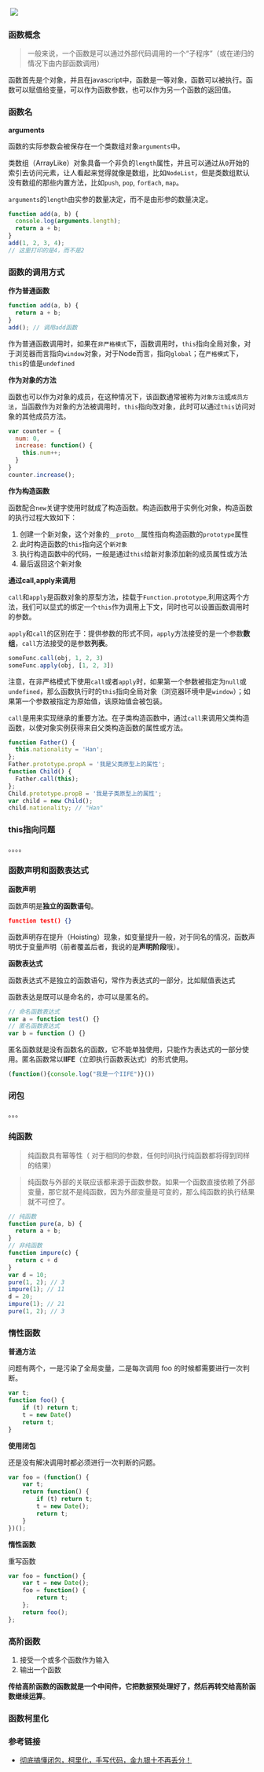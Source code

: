 ​	![](http://qncdn.wbjiang.cn/%E5%87%BD%E6%95%B0.png?imageslim)



### 函数概念

>  一般来说，一个函数是可以通过外部代码调用的一个“子程序”（或在递归的情况下由内部函数调用） 

函数首先是个对象，并且在javascript中，函数是一等对象，函数可以被执行。函数可以赋值给变量，可以作为函数参数，也可以作为另一个函数的返回值。

### 函数名

**arguments** 

 函数的实际参数会被保存在一个类数组对象`arguments`中。 

 类数组（ArrayLike）对象具备一个非负的`length`属性，并且可以通过从`0`开始的索引去访问元素，让人看起来觉得就像是数组，比如`NodeList`，但是类数组默认没有数组的那些内置方法，比如`push`, `pop`, `forEach`, `map`。 

`arguments`的`length`由实参的数量决定，而不是由形参的数量决定。

```js
function add(a, b) {
  console.log(arguments.length);
  return a + b;
}
add(1, 2, 3, 4);
// 这里打印的是4，而不是2
```

### 函数的调用方式

**作为普通函数**

```js
function add(a, b) {
  return a + b;
}
add(); // 调用add函数
```

作为普通函数调用时，如果在`非严格模式`下，函数调用时，`this`指向全局对象，对于浏览器而言指向`window`对象，对于Node而言，指向`global`；在`严格模式`下，`this`的值是`undefined`

**作为对象的方法**

函数也可以作为对象的成员，在这种情况下，该函数通常被称为`对象方法`或`成员方法`，当函数作为对象的方法被调用时，`this`指向改对象，此时可以通过`this`访问对象的其他成员方法。

```js
var counter = {
  num: 0,
  increase: function() {
    this.num++;
  }
}
counter.increase();
```

**作为构造函数**

函数配合`new`关键字使用时就成了构造函数。构造函数用于实例化对象，构造函数的执行过程大致如下：

1. 创建一个新对象，这个对象的`__proto__`属性指向构造函数的`prototype`属性
2. 此时构造函数的`this`指向这个`新对象`
3. 执行构造函数中的代码，一般是通过`this`给新对象添加新的成员属性或方法
4. 最后返回这个新对象

**通过call,apply来调用**

`call`和`apply`是函数对象的原型方法，挂载于`Function.prototype`,利用这两个方法，我们可以显式的绑定一个`this`作为调用上下文，同时也可以设置函数调用时的参数。

 `apply`和`call`的区别在于：提供参数的形式不同，`apply`方法接受的是一个参数**数组**，`call`方法接受的是参数**列表**。 

```js
someFunc.call(obj, 1, 2, 3)
someFunc.apply(obj, [1, 2, 3])
```

 注意，在非严格模式下使用`call`或者`apply`时，如果第一个参数被指定为`null`或`undefined`，那么函数执行时的`this`指向全局对象（浏览器环境中是`window`）；如果第一个参数被指定为原始值，该原始值会被包装。 

 `call`是用来实现继承的重要方法。在子类构造函数中，通过`call`来调用父类构造函数，以使对象实例获得来自父类构造函数的属性或方法。 

```js
function Father() {
  this.nationality = 'Han';
};
Father.prototype.propA = '我是父类原型上的属性';
function Child() {
  Father.call(this);
};
Child.prototype.propB = '我是子类原型上的属性';
var child = new Child();
child.nationality; // "Han"
```

### this指向问题

。。。。

### 函数声明和函数表达式

**函数声明**

 函数声明是**独立的函数语句**。 

```json
function test() {}
```

 函数声明存在提升（Hoisting）现象，如变量提升一般，对于同名的情况，函数声明优于变量声明（前者覆盖后者，我说的是**声明阶段**哦）。 

**函数表达式**

函数表达式不是独立的函数语句，常作为表达式的一部分，比如赋值表达式

函数表达是既可以是命名的，亦可以是匿名的。

```js
// 命名函数表达式
var a = function test() {}
// 匿名函数表达式
var b = function () {}
```

 匿名函数就是没有函数名的函数，它不能单独使用，只能作为表达式的一部分使用。匿名函数常以**IIFE**（立即执行函数表达式）的形式使用。 

```js
(function(){console.log("我是一个IIFE")}())
```

### 闭包

。。。

### 纯函数

> 纯函数具有幂等性（ 对于相同的参数，任何时间执行纯函数都将得到同样的结果） 

>  纯函数与外部的关联应该都来源于函数参数。如果一个函数直接依赖了外部变量，那它就不是纯函数，因为外部变量是可变的，那么纯函数的执行结果就不可控了。 

```js
// 纯函数
function pure(a, b) {
  return a + b;
}
// 非纯函数
function impure(c) {
  return c + d
}
var d = 10;
pure(1, 2); // 3
impure(1); // 11
d = 20;
impure(1); // 21
pure(1, 2); // 3
```

### 惰性函数

**普通方法**

 问题有两个，一是污染了全局变量，二是每次调用 foo 的时候都需要进行一次判断。 

```js
var t;
function foo() {
    if (t) return t;
    t = new Date()
    return t;
}
```

**使用闭包**

 还是没有解决调用时都必须进行一次判断的问题。 

```js
var foo = (function() {
    var t;
    return function() {
        if (t) return t;
        t = new Date();
        return t;
    }
})();
```

**惰性函数**

重写函数

```js
var foo = function() {
    var t = new Date();
    foo = function() {
        return t;
    };
    return foo();
};
```

### 高阶函数

1. 接受一个或多个函数作为输入
2. 输出一个函数

 **传给高阶函数的函数就是一个中间件，它把数据预处理好了，然后再转交给高阶函数继续运算**。 

### 函数柯里化









### 参考链接

- [彻底搞懂闭包，柯里化，手写代码，金九银十不再丢分！]( https://juejin.im/post/6864378349512065038#heading-17 )